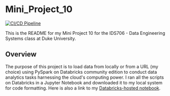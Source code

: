# Mini_Project_10
[![CI/CD Pipeline](https://github.com/nogibjj/Peter_Min_Data_Engineering_Project10/actions/workflows/cicd.yml/badge.svg)](https://github.com/nogibjj/Peter_Min_Data_Engineering_Project10/actions/workflows/cicd.yml)

This is the README for my Mini Project 10 for the IDS706 - Data Engineering Systems class at Duke University.

## Overview
The purpose of this project is to load data from locally or from a URL (my choice) using PySpark on Databricks community edition to conduct data analytics tasks harnessing the cloud's computing power. I ran all the scripts on Databricks in a Jupyter Notebook and downloaded it to my local system for code formatting. Here is also a link to my [Databricks-hosted notebook](https://databricks-prod-cloudfront.cloud.databricks.com/public/4027ec902e239c93eaaa8714f173bcfc/2921567271133324/2429092692675170/3082746321351043/latest.html).
